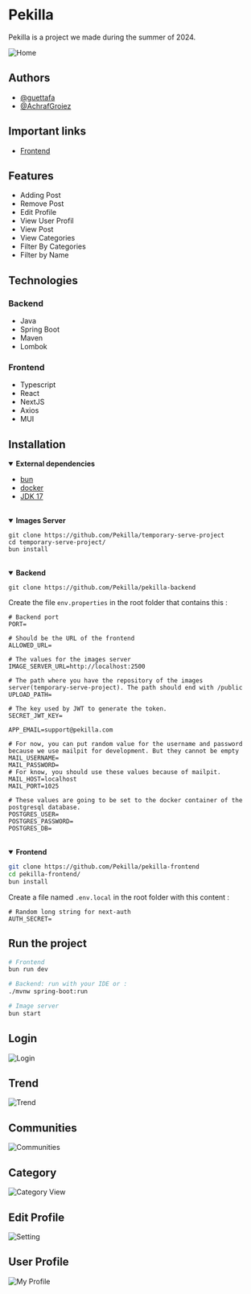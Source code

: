 # Pekilla

Pekilla is a project we made during the summer of 2024.

![Home](./src/main/resources/markdown-images/main.png)

## Authors

- [@guettafa](https://www.github.com/guettafa)
- [@AchrafGroiez](https://github.com/AchrafGroiez)

## Important links

- [Frontend](https://github.com/Pekilla/pekilla-frontend)

## Features

- Adding Post
- Remove Post
- Edit Profile
- View User Profil
- View Post
- View Categories
- Filter By Categories
- Filter by Name

## Technologies

### Backend

- Java
- Spring Boot
- Maven
- Lombok

### Frontend

- Typescript
- React
- NextJS
- Axios
- MUI


## Installation
<!-- Dependencies -->
<details open><summary><b>External dependencies</b></summary>

- [bun](https://bun.sh/)
- [docker](https://www.docker.com/)
- [JDK 17](https://www.oracle.com/ca-en/java/technologies/downloads/#java17)

</details>
<br />

<!-- Images section -->
<details open><summary><b>Images Server</b></summary>

```shell
git clone https://github.com/Pekilla/temporary-serve-project
cd temporary-serve-project/
bun install
```

</details>
<br />

<!-- Backend section -->
<details open><summary><b>Backend</b></summary>

```
git clone https://github.com/Pekilla/pekilla-backend
```

Create the file `env.properties` in the root folder that contains this :
```properties
# Backend port
PORT=

# Should be the URL of the frontend
ALLOWED_URL=

# The values for the images server
IMAGE_SERVER_URL=http://localhost:2500

# The path where you have the repository of the images server(temporary-serve-project). The path should end with /public
UPLOAD_PATH=

# The key used by JWT to generate the token.
SECRET_JWT_KEY=

APP_EMAIL=support@pekilla.com

# For now, you can put random value for the username and password because we use mailpit for development. But they cannot be empty
MAIL_USERNAME=
MAIL_PASSWORD=
# For know, you should use these values because of mailpit.
MAIL_HOST=localhost
MAIL_PORT=1025

# These values are going to be set to the docker container of the postgresql database.
POSTGRES_USER=
POSTGRES_PASSWORD=
POSTGRES_DB=
```
</details>
<br />

<!-- Frontend section -->
<details open><summary><b>Frontend</b></summary>

```sh
git clone https://github.com/Pekilla/pekilla-frontend
cd pekilla-frontend/
bun install
```

Create a file named `.env.local` in the root folder with this content :
```properties
# Random long string for next-auth
AUTH_SECRET=
```
</details>

## Run the project

```sh
# Frontend
bun run dev

# Backend: run with your IDE or :
./mvnw spring-boot:run

# Image server
bun start
```

## Login
![Login](./src/main/resources/markdown-images/login.png)

## Trend
![Trend](./src/main/resources/markdown-images/trend.png)

## Communities
![Communities](./src/main/resources/markdown-images/communities.png)

## Category
![Category View](./src/main/resources/markdown-images/category_view.png)

## Edit Profile
![Setting](./src/main/resources/markdown-images/setting.png)

## User Profile
![My Profile](./src/main/resources/markdown-images/my_profile.png)
